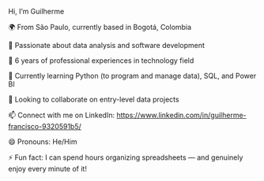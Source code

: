  Hi, I’m Guilherme

🌍 From São Paulo, currently based in Bogotá, Colombia

👀 Passionate about data analysis and software development

💼 6 years of professional experiences in technology field

🌱 Currently learning Python (to program and manage data), SQL, and Power BI

🤝 Looking to collaborate on entry-level data projects

📫 Connect with me on LinkedIn: https://www.linkedin.com/in/guilherme-francisco-9320591b5/

😄 Pronouns: He/Him

⚡ Fun fact: I can spend hours organizing spreadsheets — and genuinely enjoy every minute of it!
